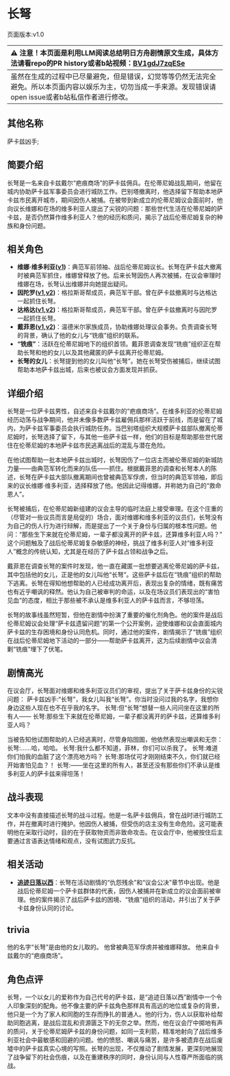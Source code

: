 # 长弩
页面版本:v1.0
 

| :warning: 注意！本页面是利用LLM阅读总结明日方舟剧情原文生成，具体方法请看repo的PR history或者b站视频：[BV1gdJ7zqESe](https://www.bilibili.com/video/BV1gdJ7zqESe/)         |
|:----------------------------|
| 虽然在生成的过程中已尽量避免，但是错误，幻觉等等仍然无法完全避免。所以本页面内容以娱乐为主，切勿当成一手来源。发现错误请open issue或者b站私信作者进行修改。|



## 其他名称
萨卡兹凶手;
## 简要介绍
长弩是一名来自卡兹戴尔“疤痕商场”的萨卡兹佣兵。在伦蒂尼姆战乱期间，他留在城内协助萨卡兹军事委员会进行城防工作。巴别塔撤离时，他选择留下帮助本地萨卡兹市民离开城市，期间因伤人被捕。在被带到新成立的伦蒂尼姆议会面前时，他向议长维娜和在场的维多利亚人提出了尖锐的问题：那些世代生活在伦蒂尼姆的萨卡兹，是否仍然算作维多利亚人？他的经历和质问，揭示了战后伦蒂尼姆复杂的种族和身份问题。
## 相关角色
-   **维娜·维多利亚([v1](char_1019_siege2.md))**：典范军前领袖、战后伦蒂尼姆议长。长弩在萨卡兹大撤离时被典范军抓住，维娜曾释放了他。后来长弩因伤人再次被捕，在议会审理时维娜在场，长弩认出维娜并向她提出疑问。
-   **因陀罗([v1](char_155_tiger.md),[v2](../char_v3/char_155_tiger.md))**：格拉斯哥帮成员，典范军干部。曾在萨卡兹撤离时与达格达一起抓住长弩。
-   **达格达([v1](char_157_dagda.md),[v2](../char_v3/char_157_dagda.md))**：格拉斯哥帮成员，典范军干部。曾在萨卡兹撤离时与因陀罗一起抓住长弩。
-   **戴菲恩([v1](char_4110_delphn.md),[v2](../char_v3/char_4110_delphn.md))**：温德米尔家族成员，协助维娜处理议会事务。负责调查长弩的背景，确认了他的女儿与“铣痕”组织的联系。
-   **“铣痕”**：活跃在伦蒂尼姆地下的组织首领。戴菲恩调查发现“铣痕”组织正在帮助长弩和他的女儿以及其他藏匿的萨卡兹离开伦蒂尼姆。
-   **长弩的女儿**：长弩提到他的女儿叫他“长弩”。她在长弩受伤被捕后，继续试图帮助本地萨卡兹出城，后来也被议会方面发现并抓获。
## 详细介绍
长弩是一位萨卡兹男性，自述来自卡兹戴尔的“疤痕商场”。在维多利亚的伦蒂尼姆经历动荡与战争期间，他并未像多数萨卡兹雇佣兵那样活跃于前线，而是留在了城内，为萨卡兹军事委员会执行城防任务。当巴别塔组织大规模萨卡兹部队撤离伦蒂尼姆时，长弩选择了留下，与其他一些萨卡兹一样，他们的目标是帮助那些世代居住在伦蒂尼姆的本地萨卡兹市民逃离战后的混乱与潜在危险。

在他试图帮助一批本地萨卡兹出城时，长弩因伤了一位店主而被伦蒂尼姆的新城防力量——由典范军转化而来的队伍——抓住。根据戴菲恩的调查和长弩本人的陈述，长弩在萨卡兹大部队撤离期间也曾被典范军俘虏，但当时的典范军领袖，即后来的议长维娜·维多利亚，选择释放了他。他因此记得维娜，并称她为自己的“救命恩人”。

长弩被捕后，在伦蒂尼姆新组建的议会主导的临时法庭上接受审理。在这个庄重的（尽管对一些议员而言是局促的）场合，面对维娜和维多利亚的议员们，长弩没有为自己的伤人行为进行辩解，而是提出了一个关于身份与归属的根本性问题。他问：“那些生下来就在伦蒂尼姆，一辈子都没离开的萨卡兹，还算维多利亚人吗？” 这个问题触及了战后伦蒂尼姆复杂敏感的神经，挑战了维多利亚人对“维多利亚人”概念的传统认知，尤其是在经历了萨卡兹占领和战争之后。

戴菲恩在调查长弩的案件时发现，他一直在藏匿一批想要逃离伦蒂尼姆的萨卡兹，其中包括他的女儿，正是他的女儿叫他“长弩”。这些萨卡兹后在“铣痕”组织的帮助下逃离。长弩在得知他想帮助的人已经成功离开后，表现出复杂的情绪，既有痛苦也有近乎嘲讽的释然。他认为自己被审判的命运，以及在场议员们表现出的“害怕见血”的态度，相比于那些被不承认是维多利亚人的萨卡兹而言，不够坦荡。

长弩的故事线虽然短暂，但他在剧情中扮演了重要的催化剂角色。他的案件是战后伦蒂尼姆议会处理“萨卡兹遗留问题”的第一个公开案例，迫使维娜和议会直面城内萨卡兹的生存困境和身份认同危机。同时，通过他的案件，剧情揭示了“铣痕”组织在战后伦蒂尼姆地下活动的一部分——帮助萨卡兹离开，这为后续剧情中议会清剿“铣痕”埋下了伏笔。
## 剧情高光
在议会厅，长弩面对维娜和维多利亚议员们的审视，提出了关于萨卡兹身份的尖锐问题：
萨卡兹凶手:“长弩”，我女儿叫我“长弩”。你当时没问过我的名字，我想你身边这些人现在也不在乎我的名字。
长弩:但“长弩”想替一些人问问坐在这里的所有人——
长弩:那些生下来就在伦蒂尼姆，一辈子都没离开的萨卡兹，还算维多利亚人吗？

当被告知他试图帮助的人已经逃离时，尽管身陷囹圄，他依然表现出嘲讽和无奈：
长弩:......哈，哈哈。
长弩:我什么都不知道，菲林，你们可以杀我了。
长弩:难道你们怕我的血脏了这个漂亮地方吗？
长弩:那场仗可才刚刚结束不久，你们就已经开始害怕见血？！
长弩:——坐在这里的所有人，甚至还没有那些你们不承认是维多利亚人的萨卡兹来得坦荡！
## 战斗表现
文本中没有直接描述长弩的战斗过程。他是一名萨卡兹佣兵，曾在战时进行城防工作，并在撤离时进行掩护。他因伤人被捕，但受伤的店主没有生命危险。这可能表明他在采取行动时，目的在于获取物资而非致命攻击。在议会厅中，他被按住后主要通过言语表达情绪和观点，没有试图武力反抗。
## 相关活动
-   **[追迹日落以西](../stories/act37side.md)**：长弩在活动剧情的“仇怨残余”和“议会公决”章节中出现。他是战后伦蒂尼姆一个萨卡兹群体的代表，因伤人被捕并在新成立的议会面前被审理。他的案件揭示了战后萨卡兹的困境、“铣痕”组织的活动，并引出了关于萨卡兹身份认同的讨论。
## trivia
他的名字“长弩”是由他的女儿取的。
他曾被典范军俘虏并被维娜释放。
他来自卡兹戴尔的“疤痕商场”。
## 角色点评
长弩，一个以女儿的爱称作为自己代号的萨卡兹，是“追迹日落以西”剧情中一个令人印象深刻的配角。他不像主要的萨卡兹角色那样具有高远的地位或复杂的背景，他只是一个为了家人和同胞的生存而挣扎的普通人。他的行为，伤人以获取补给帮助同胞逃离，是战后混乱和资源匮乏下的无奈之举。然而，他在议会厅中掷地有声的质问，关于伦蒂尼姆萨卡兹的身份问题，如同一支利箭，精准地射向了战后维多利亚社会中最敏感和回避的问题。他的愤怒、嘲讽与痛苦，是许多被遗弃在战后废墟中的萨卡兹真实心境的写照。长弩的出现，不仅推动了剧情发展，更深刻地展现了战争留下的社会伤痕，以及在重建秩序的同时，身份认同与人性尊严所面临的挑战。
